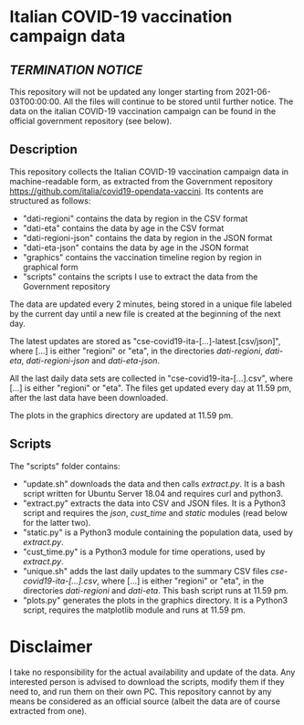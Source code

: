 # Italian COVID-19 vaccination campaign data

## ***TERMINATION NOTICE***

This repository will not be updated any longer starting from 2021-06-03T00:00:00. All the files will continue to be stored until further notice. The data on the italian COVID-19 vaccination campaign can be found in the official government repository (see below).
 

## Description

This repository collects the Italian COVID-19 vaccination campaign data in machine-readable form, as extracted from the Government repository https://github.com/italia/covid19-opendata-vaccini. Its contents are structured as follows:
- "dati-regioni" contains the data by region in the CSV format
- "dati-eta" contains the data by age in the CSV format
- "dati-regioni-json" contains the data by region in the JSON format
- "dati-eta-json" contains the data by age in the JSON format
- "graphics" contains the vaccination timeline region by region in graphical form
- "scripts" contains the scripts I use to extract the data from the Government repository

The data are updated every 2 minutes, being stored in a unique file labeled by the current day until a new file is created at the beginning of the next day.

The latest updates are stored as "cse-covid19-ita-[...]-latest.[csv/json]", where [...] is either "regioni" or "eta", in the directories *dati-regioni*, *dati-eta*, *dati-regioni-json* and *dati-eta-json*.

All the last daily data sets are collected in "cse-covid19-ita-[...].csv", where [...] is either "regioni" or "eta". The files get updated every day at 11.59 pm, after the last data have been downloaded.

The plots in the graphics directory are updated at 11.59 pm.

## Scripts

The "scripts" folder contains:

 - "update.sh" downloads the data and then calls *extract.py*. It is a bash script written for Ubuntu Server 18.04 and requires curl and python3.
 - "extract.py" extracts the data into CSV and JSON files. It is a Python3 script and requires the *json*, *cust_time* and *static* modules (read below for the latter two).
 - "static.py" is a Python3 module containing the population data, used by *extract.py*.
 - "cust_time.py" is a Python3 module for time operations, used by *extract.py*.
 - "unique.sh" adds the last daily updates to the summary CSV files *cse-covid19-ita-[...].csv*, where [...] is either "regioni" or "eta", in the directories *dati-regioni* and *dati-eta*. This bash script runs at 11.59 pm.
 - "plots.py" generates the plots in the graphics directory. It is a Python3 script, requires the matplotlib module and runs at 11.59 pm.
 
 # Disclaimer

I take no responsibility for the actual availability and update of the data. Any interested person is advised to download the scripts, modify them if they need to, and run them on their own PC. This repository cannot by any means be considered as an official source (albeit the data are of course extracted from one).
